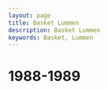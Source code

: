 ```yaml
---
layout: page
title: Basket Lummen
description: Basket Lummen
keywords: Basket, Lummen
---
```


# 1988-1989



